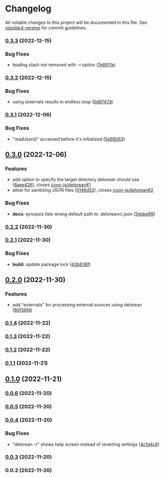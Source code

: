 # Changelog

All notable changes to this project will be documented in this file. See [standard-version](https://github.com/conventional-changelog/standard-version) for commit guidelines.

### [0.3.3](https://github.com/coon-js/delorean/compare/v0.3.2...v0.3.3) (2022-12-15)


### Bug Fixes

* leading slash not removed with -r option ([7e8911e](https://github.com/coon-js/delorean/commit/7e8911e47d2f2d0d5017efc42234a7433e7ed3f5))

### [0.3.2](https://github.com/coon-js/delorean/compare/v0.3.1...v0.3.2) (2022-12-15)


### Bug Fixes

* using externals results in endless loop ([0d8747d](https://github.com/coon-js/delorean/commit/0d8747def921045172d0f49bd7c8c1fae0d7ccc8))

### [0.3.1](https://github.com/coon-js/delorean/compare/v0.3.0...v0.3.1) (2022-12-06)


### Bug Fixes

* "readJson()" accessed before it's initialized ([5e98063](https://github.com/coon-js/delorean/commit/5e980638b3ce34d15ab3da1a8e845901799e9c51))

## [0.3.0](https://github.com/coon-js/delorean/compare/v0.2.2...v0.3.0) (2022-12-06)


### Features

* add option to specify the target directory delorean should use ([6aee426](https://github.com/coon-js/delorean/commit/6aee426c5c2ed584f0fa2901d4fc8ec0a0665bba)), closes [coon-js/delorean#1](https://github.com/coon-js/delorean/issues/1)
* allow for sanitizing JSON files ([0146d52](https://github.com/coon-js/delorean/commit/0146d52e35ef3f912b67ee6346a2ff271ba778fc)), closes [coon-js/delorean#2](https://github.com/coon-js/delorean/issues/2)


### Bug Fixes

* **docs:** synopsis lists wrong default path to .deloreanrc.json ([2ebbe99](https://github.com/coon-js/delorean/commit/2ebbe99e6004c96b25bc5deabf625371aa6a80c9))

### [0.2.2](https://github.com/coon-js/delorean/compare/v0.2.1...v0.2.2) (2022-11-30)

### [0.2.1](https://github.com/coon-js/delorean/compare/v0.2.0...v0.2.1) (2022-11-30)


### Bug Fixes

* **build:** update package lock ([43b638f](https://github.com/coon-js/delorean/commit/43b638f63be0d9e77d3b8fbe61cbc0841e19fbee))

## [0.2.0](https://github.com/coon-js/delorean/compare/v0.1.4...v0.2.0) (2022-11-30)


### Features

* add "externals" for processing external sources using delorean ([80f38fd](https://github.com/coon-js/delorean/commit/80f38fd9ba34119d066fc592a7a9afbd3a862bf0))

### [0.1.4](https://github.com/coon-js/delorean/compare/v0.1.3...v0.1.4) (2022-11-22)

### [0.1.3](https://github.com/coon-js/delorean/compare/v0.1.2...v0.1.3) (2022-11-22)

### [0.1.2](https://github.com/coon-js/delorean/compare/v0.1.1...v0.1.2) (2022-11-22)

### [0.1.1](https://github.com/coon-js/delorean/compare/v0.1.0...v0.1.1) (2022-11-21)

## [0.1.0](https://github.com/coon-js/delorean/compare/v0.0.6...v0.1.0) (2022-11-21)

### [0.0.6](https://github.com/coon-js/delorean/compare/v0.0.5...v0.0.6) (2022-11-20)

### [0.0.5](https://github.com/coon-js/delorean/compare/v0.0.4...v0.0.5) (2022-11-20)

### [0.0.4](https://github.com/coon-js/delorean/compare/v0.0.3...v0.0.4) (2022-11-20)


### Bug Fixes

* "delorean -r" shows help screen instead of reverting settings ([4c1d4c6](https://github.com/coon-js/delorean/commit/4c1d4c6eaf13ca2470dc9fdc8032f57cfb2d8444))

### [0.0.3](https://github.com/coon-js/delorean/compare/v0.0.2...v0.0.3) (2022-11-20)

### 0.0.2 (2022-11-20)

